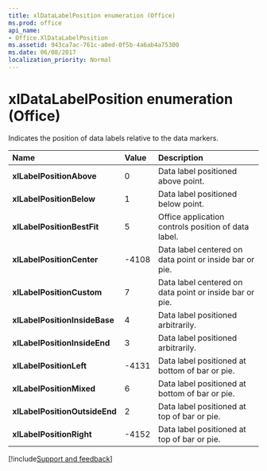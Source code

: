 ```yaml
---
title: xlDataLabelPosition enumeration (Office)
ms.prod: office
api_name:
- Office.XlDataLabelPosition
ms.assetid: 943ca7ac-761c-a0ed-0f5b-4a6ab4a75300
ms.date: 06/08/2017
localization_priority: Normal
---
```



# xlDataLabelPosition enumeration (Office)

Indicates the position of data labels relative to the data markers.



|Name|Value|Description|
|:-----|:-----|:-----|
|**xlLabelPositionAbove**|0|Data label positioned above point.|
|**xlLabelPositionBelow**|1|Data label positioned below point.|
|**xlLabelPositionBestFit**|5|Office application controls position of data label.|
|**xlLabelPositionCenter**|-4108|Data label centered on data point or inside bar or pie.|
|**xlLabelPositionCustom**|7|Data label centered on data point or inside bar or pie.|
|**xlLabelPositionInsideBase**|4|Data label positioned arbitrarily.|
|**xlLabelPositionInsideEnd**|3|Data label positioned arbitrarily.|
|**xlLabelPositionLeft**|-4131|Data label positioned at bottom of bar or pie.|
|**xlLabelPositionMixed**|6|Data label positioned at bottom of bar or pie.|
|**xlLabelPositionOutsideEnd**|2|Data label positioned at top of bar or pie.|
|**xlLabelPositionRight**|-4152|Data label positioned at top of bar or pie.|

[!include[Support and feedback](~/includes/feedback-boilerplate.md)]
